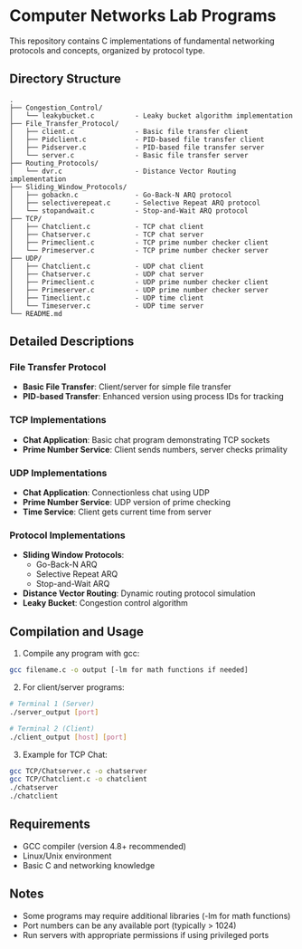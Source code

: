 # Computer Networks Lab Programs

This repository contains C implementations of fundamental networking protocols and concepts, organized by protocol type.

## Directory Structure

```
.
├── Congestion_Control/
│   └── leakybucket.c          - Leaky bucket algorithm implementation
├── File_Transfer_Protocol/
│   ├── client.c               - Basic file transfer client
│   ├── Pidclient.c            - PID-based file transfer client
│   ├── Pidserver.c            - PID-based file transfer server
│   └── server.c               - Basic file transfer server
├── Routing_Protocols/
│   └── dvr.c                  - Distance Vector Routing implementation
├── Sliding_Window_Protocols/
│   ├── gobackn.c              - Go-Back-N ARQ protocol
│   ├── selectiverepeat.c      - Selective Repeat ARQ protocol
│   └── stopandwait.c          - Stop-and-Wait ARQ protocol
├── TCP/
│   ├── Chatclient.c           - TCP chat client
│   ├── Chatserver.c           - TCP chat server
│   ├── Primeclient.c          - TCP prime number checker client
│   └── Primeserver.c          - TCP prime number checker server
├── UDP/
│   ├── Chatclient.c           - UDP chat client
│   ├── Chatserver.c           - UDP chat server
│   ├── Primeclient.c          - UDP prime number checker client
│   ├── Primeserver.c          - UDP prime number checker server
│   ├── Timeclient.c           - UDP time client
│   └── Timeserver.c           - UDP time server
└── README.md
```

## Detailed Descriptions

### File Transfer Protocol
- **Basic File Transfer**: Client/server for simple file transfer
- **PID-based Transfer**: Enhanced version using process IDs for tracking

### TCP Implementations
- **Chat Application**: Basic chat program demonstrating TCP sockets
- **Prime Number Service**: Client sends numbers, server checks primality

### UDP Implementations
- **Chat Application**: Connectionless chat using UDP
- **Prime Number Service**: UDP version of prime checking
- **Time Service**: Client gets current time from server

### Protocol Implementations
- **Sliding Window Protocols**:
  - Go-Back-N ARQ
  - Selective Repeat ARQ
  - Stop-and-Wait ARQ
- **Distance Vector Routing**: Dynamic routing protocol simulation
- **Leaky Bucket**: Congestion control algorithm

## Compilation and Usage

1. Compile any program with gcc:
```bash
gcc filename.c -o output [-lm for math functions if needed]
```

2. For client/server programs:
```bash
# Terminal 1 (Server)
./server_output [port]

# Terminal 2 (Client)
./client_output [host] [port]
```

3. Example for TCP Chat:
```bash
gcc TCP/Chatserver.c -o chatserver
gcc TCP/Chatclient.c -o chatclient
./chatserver 
./chatclient 
```

## Requirements
- GCC compiler (version 4.8+ recommended)
- Linux/Unix environment
- Basic C and networking knowledge

## Notes
- Some programs may require additional libraries (-lm for math functions)
- Port numbers can be any available port (typically > 1024)
- Run servers with appropriate permissions if using privileged ports

